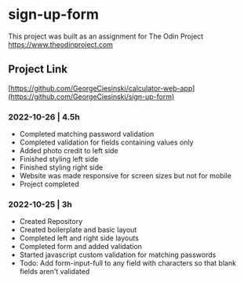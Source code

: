 # sign-up-form

This project was built as an assignment for The Odin Project
https://www.theodinproject.com

## Project Link
[https://github.com/GeorgeCiesinski/calculator-web-app](https://github.com/GeorgeCiesinski/sign-up-form)

### 2022-10-26 | 4.5h
- Completed matching password validation
- Completed validation for fields containing values only
- Added photo credit to left side
- Finished styling left side
- Finished styling right side
- Website was made responsive for screen sizes but not for mobile
- Project completed

### 2022-10-25 | 3h
- Created Repository
- Created boilerplate and basic layout
- Completed left and right side layouts
- Completed form and added validation
- Started javascript custom validation for matching passwords
- Todo: Add form-input-full to any field with characters so that blank fields aren't validated
